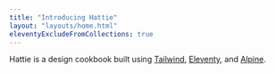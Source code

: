 ```yaml
---
title: "Introducing Hattie"
layout: "layouts/home.html"
eleventyExcludeFromCollections: true
---
```


Hattie is a design cookbook built using [Tailwind](https://tailwindcss.com/), [Eleventy](https://www.11ty.dev/), and [Alpine](https://alpinejs.dev/).
